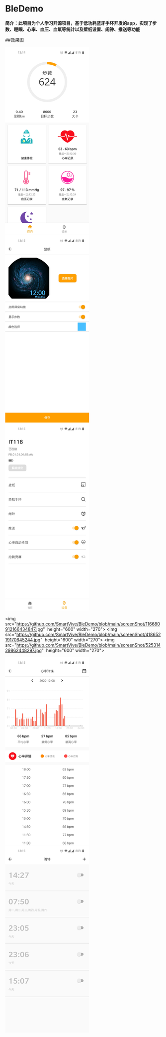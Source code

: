 # BleDemo
**简介：此项目为个人学习开源项目，基于低功耗蓝牙手环开发的app，实现了步数、睡眠、心率、血压、血氧等统计以及壁纸设置、闹钟、推送等功能**

##效果图
<div>
   <img src="https://github.com/SmartVive/BleDemo/blob/main/screenShot/116680912166434847.jpg"  height="600" width="270">
   <img src="https://github.com/SmartVive/BleDemo/blob/main/screenShot/41865219170645244.jpg"  height="600" width="270">
   <img src="https://github.com/SmartVive/BleDemo/blob/main/screenShot/52531429862448297.jpg"  height="600" width="270">
</div>


   <img src="https://github.com/SmartVive/BleDemo/blob/main/screenShot/116680912166434847.jpg"  height="600" width="270">
   <img src="https://github.com/SmartVive/BleDemo/blob/main/screenShot/41865219170645244.jpg"  height="600" width="270">
   <img src="https://github.com/SmartVive/BleDemo/blob/main/screenShot/52531429862448297.jpg"  height="600" width="270">

<div>
   <img src="https://github.com/SmartVive/BleDemo/blob/main/screenShot/687126564397815300.jpg"  height="600" width="270">
   <img src="https://github.com/SmartVive/BleDemo/blob/main/screenShot/764106823002934861.jpg"  height="600" width="270">
</div>


